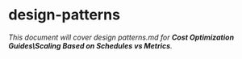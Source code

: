 # design-patterns

_This document will cover design patterns.md for **Cost Optimization Guides\Scaling Based on Schedules vs Metrics**._
